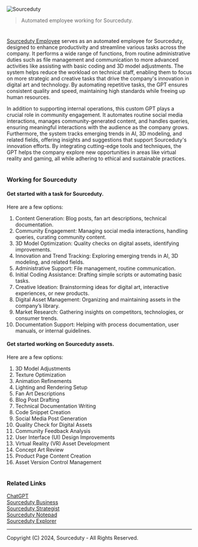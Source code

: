 ![Sourceduty](https://github.com/user-attachments/assets/373a0b47-ceb3-403f-ab2a-8867644aad68)

> Automated employee working for Sourceduty.

#

[Sourceduty Employee](https://chatgpt.com/g/g-oDACMjiZX-sourceduty-employee) serves as an automated employee for Sourceduty, designed to enhance productivity and streamline various tasks across the company. It performs a wide range of functions, from routine administrative duties such as file management and communication to more advanced activities like assisting with basic coding and 3D model adjustments. The system helps reduce the workload on technical staff, enabling them to focus on more strategic and creative tasks that drive the company's innovation in digital art and technology. By automating repetitive tasks, the GPT ensures consistent quality and speed, maintaining high standards while freeing up human resources.

In addition to supporting internal operations, this custom GPT plays a crucial role in community engagement. It automates routine social media interactions, manages community-generated content, and handles queries, ensuring meaningful interactions with the audience as the company grows. Furthermore, the system tracks emerging trends in AI, 3D modeling, and related fields, offering insights and suggestions that support Sourceduty's innovation efforts. By integrating cutting-edge tools and techniques, the GPT helps the company explore new opportunities in areas like virtual reality and gaming, all while adhering to ethical and sustainable practices.

#
### Working for Sourceduty

#### Get started with a task for Sourceduty.

Here are a few options:

1. Content Generation: Blog posts, fan art descriptions, technical documentation.
2. Community Engagement: Managing social media interactions, handling queries, curating community content.
3. 3D Model Optimization: Quality checks on digital assets, identifying improvements.
4. Innovation and Trend Tracking: Exploring emerging trends in AI, 3D modeling, and related fields.
5. Administrative Support: File management, routine communication.
6. Initial Coding Assistance: Drafting simple scripts or automating basic tasks.
7. Creative Ideation: Brainstorming ideas for digital art, interactive experiences, or new products.
8. Digital Asset Management: Organizing and maintaining assets in the company’s library.
9. Market Research: Gathering insights on competitors, technologies, or consumer trends.
10. Documentation Support: Helping with process documentation, user manuals, or internal guidelines.

#### Get started working on Sourceduty assets.

Here are a few options:

1. 3D Model Adjustments
2. Texture Optimization
3. Animation Refinements
4. Lighting and Rendering Setup
5. Fan Art Descriptions
6. Blog Post Drafting
7. Technical Documentation Writing
8. Code Snippet Creation
9. Social Media Post Generation
10. Quality Check for Digital Assets
11. Community Feedback Analysis
12. User Interface (UI) Design Improvements
13. Virtual Reality (VR) Asset Development
14. Concept Art Review
15. Product Page Content Creation
16. Asset Version Control Management

#
### Related Links

[ChatGPT](https://github.com/sourceduty/ChatGPT)
<br>
[Sourceduty Business](https://github.com/sourceduty/Sourceduty_Business)
<br>
[Sourceduty Strategist](https://github.com/sourceduty/Sourceduty_Strategist)
<br>
[Sourceduty Notepad](https://github.com/sourceduty/Sourceduty_Notepad)
<br>
[Sourceduty Explorer](https://github.com/sourceduty/Sourceduty_Explorer)

***
Copyright (C) 2024, Sourceduty - All Rights Reserved.
